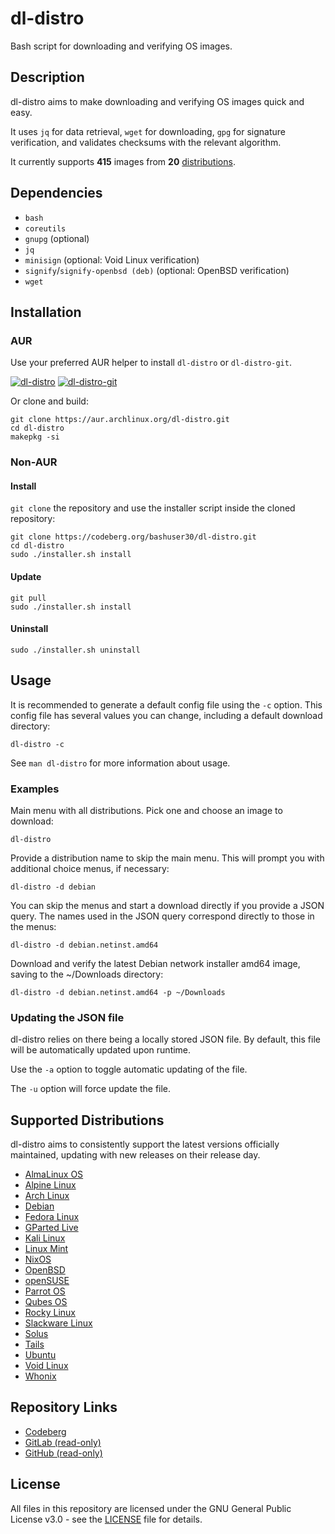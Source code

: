 # dl-distro

Bash script for downloading and verifying OS images.

## Description

dl-distro aims to make downloading and verifying OS images quick and easy.

It uses `jq` for data retrieval, `wget` for downloading, `gpg` for signature
verification, and validates checksums with the relevant algorithm.

It currently supports **415** images from **20** [distributions](#supported-distributions).

## Dependencies

- `bash`
- `coreutils`
- `gnupg` (optional)
- `jq`
- `minisign` (optional: Void Linux verification)
- `signify`/`signify-openbsd (deb)` (optional: OpenBSD verification)
- `wget`

## Installation

### AUR

Use your preferred AUR helper to install `dl-distro` or `dl-distro-git`.

[![dl-distro](https://img.shields.io/aur/version/dl-distro?color=1793d1&label=dl-distro&logo=arch-linux&style=for-the-badge)](https://aur.archlinux.org/packages/dl-distro)
[![dl-distro-git](https://img.shields.io/aur/version/dl-distro-git?color=1793d1&label=dl-distro-git&logo=arch-linux&style=for-the-badge)](https://aur.archlinux.org/packages/dl-distro-git)

Or clone and build:

```
git clone https://aur.archlinux.org/dl-distro.git
cd dl-distro
makepkg -si
```

### Non-AUR

#### Install

`git clone` the repository and use the installer script inside the cloned
repository:

```
git clone https://codeberg.org/bashuser30/dl-distro.git
cd dl-distro
sudo ./installer.sh install
```

#### Update

```
git pull
sudo ./installer.sh install
```

#### Uninstall

```
sudo ./installer.sh uninstall
```

## Usage

It is recommended to generate a default config file using the `-c` option. This
config file has several values you can change, including a default download
directory:

```
dl-distro -c
```

See `man dl-distro` for more information about usage.

### Examples

Main menu with all distributions. Pick one and choose an image to download:

```
dl-distro
```

Provide a distribution name to skip the main menu. This will prompt you with
additional choice menus, if necessary:

```
dl-distro -d debian
```

You can skip the menus and start a download directly if you provide a JSON
query. The names used in the JSON query correspond directly to those in the
menus:

```
dl-distro -d debian.netinst.amd64
```

Download and verify the latest Debian network installer amd64 image, saving to
the ~/Downloads directory:

```
dl-distro -d debian.netinst.amd64 -p ~/Downloads
```

### Updating the JSON file

dl-distro relies on there being a locally stored JSON file. By default, this
file will be automatically updated upon runtime.

Use the `-a` option to toggle automatic updating of the file.

The `-u` option will force update the file.

## Supported Distributions

dl-distro aims to consistently support the latest versions officially
maintained, updating with new releases on their release day.

- [AlmaLinux OS](https://almalinux.org)
- [Alpine Linux](https://alpinelinux.org)
- [Arch Linux](https://archlinux.org)
- [Debian](https://debian.org)
- [Fedora Linux](https://fedoraproject.org)
- [GParted Live](https://gparted.org)
- [Kali Linux](https://kali.org)
- [Linux Mint](https://linuxmint.com)
- [NixOS](https://nixos.org)
- [OpenBSD](https://openbsd.org)
- [openSUSE](https://opensuse.org)
- [Parrot OS](https://parrotsec.org)
- [Qubes OS](https://qubes-os.org)
- [Rocky Linux](https://rockylinux.org)
- [Slackware Linux](http://slackware.com)
- [Solus](https://getsol.us)
- [Tails](https://tails.net)
- [Ubuntu](https://ubuntu.com)
- [Void Linux](https://voidlinux.org)
- [Whonix](https://whonix.org)

## Repository Links

- [Codeberg](https://codeberg.org/bashuser30/dl-distro)
- [GitLab (read-only)](https://gitlab.com/bashuser30/dl-distro)
- [GitHub (read-only)](https://github.com/bashuser30/dl-distro)

## License

All files in this repository are licensed under the GNU General Public License
v3.0 - see the [LICENSE](LICENSE) file for details.
